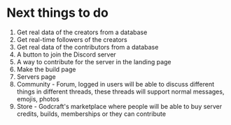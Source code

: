 # Next things to do

1. Get real data of the creators from a database
2. Get real-time followers of the creators
3. Get real data of the contributors from a database
4. A button to join the Discord server
5. A way to contribute for the server in the landing page
6. Make the build page
7. Servers page
8. Community - Forum, logged in users will be able to discuss different things in different threads, these threads will support normal messages, emojis, photos
9. Store - Godcraft's marketplace where people will be able to buy server credits, builds, memberships or they can contribute
